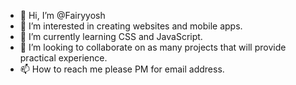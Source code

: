 - 👋 Hi, I’m @Fairyyosh
- 👀 I’m interested in creating websites and mobile apps.
- 🌱 I’m currently learning CSS and JavaScript.
- 💞️ I’m looking to collaborate on as many projects that will provide practical experience.
- 📫 How to reach me please PM for email address. 

<!---
Fairyyosh/Fairyyosh is a ✨ special ✨ repository because its `README.md` (this file) appears on your GitHub profile.
You can click the Preview link to take a look at your changes.
--->
